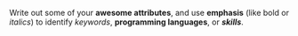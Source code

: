 Write out some of your **awesome attributes**, and use __emphasis__ (like bold or *italics*) to identify _keywords_, **programming languages**, or _**skills**_. 
